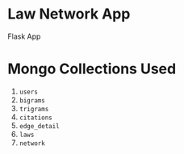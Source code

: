 # Law Network App
Flask App


# Mongo Collections Used
1. `users`
2. `bigrams`
3. `trigrams`
4. `citations`
5. `edge_detail`
6. `laws`
7. `network`
